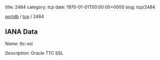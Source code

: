 title: 2484
category: tcp
date: 1970-01-01T00:00:00+0000
slug: tcp/2484

[portdb](/) / [tcp](/category/tcp.html) / 2484


## IANA Data

_Name:_ ttc-ssl

_Description:_ Oracle TTC SSL

